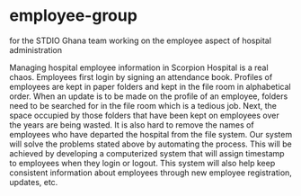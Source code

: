 employee-group
==============

for the STDIO Ghana team working on the employee aspect of hospital administration

Managing hospital employee information in Scorpion Hospital is a real chaos. Employees first login by signing an attendance book. Profiles of employees are kept in paper folders and kept in the file room in alphabetical order. When an update is to be made on the profile of an employee, folders need to be searched for in the file room which is a tedious job. Next, the space occupied by those folders that have been kept on employees over the years are being wasted. It is also hard to remove the names of employees who have departed the hospital from the file system. Our system will solve the problems stated above by automating the process. This will be achieved by developing a computerized system that will assign timestamp to employees when they login or logout. This system will also help keep consistent information about employees through new employee registration, updates, etc. 

